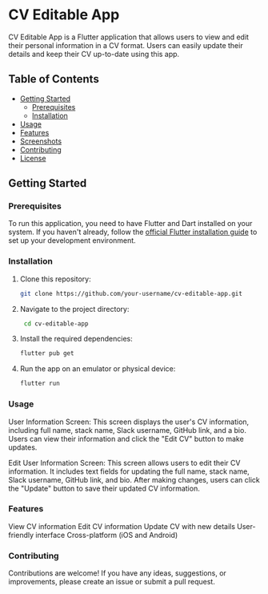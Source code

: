 # CV Editable App

CV Editable App is a Flutter application that allows users to view and edit their personal information in a CV format. Users can easily update their details and keep their CV up-to-date using this app.

## Table of Contents

- [Getting Started](#getting-started)
    - [Prerequisites](#prerequisites)
    - [Installation](#installation)
- [Usage](#usage)
- [Features](#features)
- [Screenshots](#screenshots)
- [Contributing](#contributing)
- [License](#license)

## Getting Started

### Prerequisites

To run this application, you need to have Flutter and Dart installed on your system. If you haven't already, follow the [official Flutter installation guide](https://flutter.dev/docs/get-started/install) to set up your development environment.

### Installation

1. Clone this repository:

   ```bash
   git clone https://github.com/your-username/cv-editable-app.git
   
2. Navigate to the project directory:

   ```bash
    cd cv-editable-app

3. Install the required dependencies:

    ```bash
   flutter pub get

4. Run the app on an emulator or physical device:

    ```bash
    flutter run

### Usage
User Information Screen: 
    This screen displays the user's CV information, including full name, stack name, Slack username, GitHub link, and a bio. Users can view their information and click the "Edit CV" button to make updates.

Edit User Information Screen: 
    This screen allows users to edit their CV information. It includes text fields for updating the full name, stack name, Slack username, GitHub link, and bio. After making changes, users can click the "Update" button to save their updated CV information.

### Features

View CV information
Edit CV information
Update CV with new details
User-friendly interface
Cross-platform (iOS and Android)

### Contributing
Contributions are welcome! If you have any ideas, suggestions, or improvements, please create an issue or submit a pull request.








